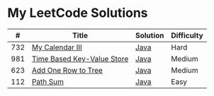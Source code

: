 # My LeetCode Solutions

| # | Title | Solution | Difficulty |
|---| ----- | -------- | ---------- |
|732|[My Calendar III](https://leetcode.com/problems/my-calendar-iii/) | [Java](./algorithms/java/myCalendarIii/MyCalendarIii.java)|Hard|
|981|[Time Based Key-Value Store](https://leetcode.com/problems/time-based-key-value-store/) | [Java](./algorithms/java/timeBasedKeyValueStore/TimeBasedKeyValueStore.java)|Medium|
|623|[Add One Row to Tree](https://leetcode.com/problems/add-one-row-to-tree/) | [Java](./algorithms/java/addOneRowToTree/AddOneRowToTree.java)|Medium|
|112|[Path Sum](https://leetcode.com/problems/path-sum/) | [Java](./algorithms/java/pathSum/PathSum.java)|Easy|
